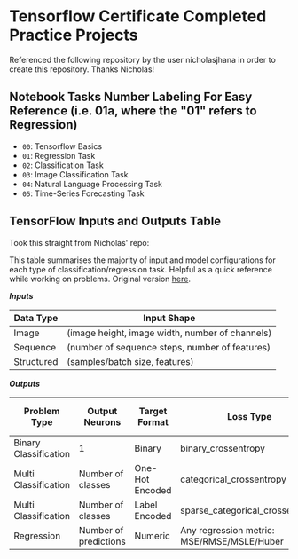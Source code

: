 # Tensorflow Certificate Completed Practice Projects

Referenced the following repository by the user nicholasjhana in order to create this repository. Thanks Nicholas!

## Notebook Tasks Number Labeling For Easy Reference (i.e. 01a, where the "01" refers to Regression)

- `00`: Tensorflow Basics
- `01`: Regression Task
- `02`: Classification Task
- `03`: Image Classification Task
- `04`: Natural Language Processing Task
- `05`: Time-Series Forecasting Task

## TensorFlow Inputs and Outputs Table

Took this straight from Nicholas' repo:

This table summarises the majority of input and model configurations for each type of classification/regression task. Helpful as a quick reference while working on problems. Original version [here](https://www.kaggle.com/nicholasjhana/tensorflow-guide-to-getting-started/edit/run/46427918).

***Inputs***

| Data Type | Input Shape |
| --- | --- |
| Image | (image height, image width, number of channels) |
| Sequence | (number of sequence steps, number of features) |
| Structured | (samples/batch size, features) |

***Outputs***

| Problem Type | Output Neurons | Target Format | Loss Type | Last Neuron Activation |
| --- | --- | --- | --- | --- |
| Binary Classification | 1 | Binary | binary_crossentropy |sigmoid|
| Multi Classification | Number of classes | One-Hot Encoded | categorical_crossentropy |softmax|
| Multi Classification | Number of classes | Label Encoded | sparse_categorical_crossentropy|softmax|
| Regression | Number of predictions | Numeric | Any regression metric: MSE/RMSE/MSLE/Huber |None|
